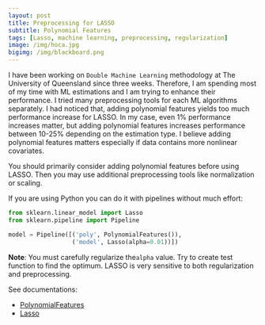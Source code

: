 ```yaml
---
layout: post
title: Preprocessing for LASSO
subtitle: Polynomial Features
tags: [Lasso, machine learning, preprocessing, regularization]
image: /img/hoca.jpg
bigimg: /img/blackboard.png
---
```


I have been working on `Double Machine Learning` methodology at The University of Queensland since three weeks. Therefore, I am spending most of my time with ML estimations and I am trying to enhance their performance. I tried many preprocessing tools for each ML algorithms separately. I had noticed that, adding polynomial features yields too much performance increase for LASSO. In my case, even 1% performance increases matter, but adding polynomial features increases performance between 10-25% depending on the estimation type. I believe adding polynomial features matters especially if data contains more nonlinear covariates. 

You should primarily consider adding polynomial features before using LASSO. Then you may use additional preprocessing tools like normalization or scaling. 

If you are using Python you can do it with pipelines without much effort:

```python
from sklearn.linear_model import Lasso
from sklearn.pipeline import Pipeline

model = Pipeline([('poly', PolynomialFeatures()), 
                  ('model', Lasso(alpha=0.01))])
```

**Note**: You must carefully regularize the`alpha` value. Try to create test function to find the optimum.  LASSO is very sensitive to both regularization and preprocessing.

See documentations:

- [PolynomialFeatures](http://scikit-learn.org/stable/modules/generated/sklearn.preprocessing.PolynomialFeatures.html)
- [Lasso](http://scikit-learn.org/stable/modules/generated/sklearn.linear_model.Lasso.html)
